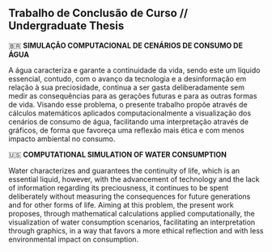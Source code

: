 ## Trabalho de Conclusão de Curso // Undergraduate Thesis

:brazil:
**SIMULAÇÃO COMPUTACIONAL DE CENÁRIOS DE CONSUMO DE ÁGUA**

A água caracteriza e garante a continuidade da vida, sendo este um líquido essencial, contudo, com o avanço da tecnologia e a desinformação em relação à sua preciosidade, continua a ser gasta deliberadamente sem medir as consequências para as gerações futuras e para as outras formas de vida. Visando esse problema, o presente trabalho propõe através de cálculos matemáticos aplicados computacionalmente a visualização dos cenários de consumo de água, facilitando uma interpretação através de gráficos, de forma que favoreça uma reflexão mais ética e com menos impacto ambiental no consumo.

:us:
**COMPUTATIONAL SIMULATION OF WATER CONSUMPTION** 

Water characterizes and guarantees the continuity of life, which is an essential liquid, however, with the advancement of technology and the lack of information regarding its preciousness, it continues to be spent deliberately without measuring the consequences for future generations and for other forms of life. Aiming at this problem, the present work proposes, through mathematical calculations applied computationally, the visualization of water consumption scenarios, facilitating an interpretation through graphics, in a way that favors a more ethical reflection and with less environmental impact on consumption.
